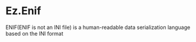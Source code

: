 # Ez.Enif
ENIF(ENIF is not an INI file) is a human-readable data serialization language based on the INI format
